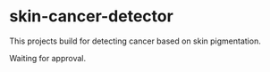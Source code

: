 # skin-cancer-detector
This projects build for detecting cancer based on skin pigmentation.

Waiting for approval.
